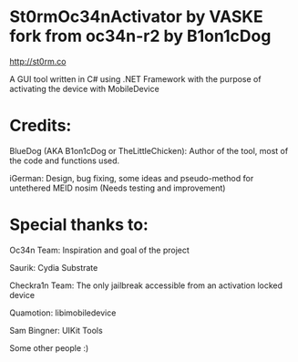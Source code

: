 # St0rmOc34nActivator by VASKE fork from oc34n-r2 by B1on1cDog
http://st0rm.co

A GUI tool written in C# using .NET Framework with the purpose of activating the device with MobileDevice
# Credits:

BlueDog (AKA B1on1cDog or TheLittleChicken): Author of the tool, most of the code and functions used.

iGerman: Design, bug fixing, some ideas and pseudo-method for untethered MEID nosim (Needs testing and improvement)

# Special thanks to:

Oc34n Team: Inspiration and goal of the project

Saurik: Cydia Substrate

Checkra1n Team: The only jailbreak accessible from an activation locked device

Quamotion: libimobiledevice

Sam Bingner: UIKit Tools

Some other people :)
